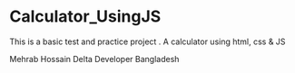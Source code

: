 # Calculator_UsingJS
This is a basic test and practice project . A calculator  using html, css &amp; JS

Mehrab Hossain
Delta Developer Bangladesh

